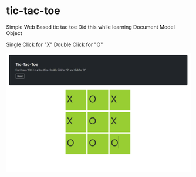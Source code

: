# tic-tac-toe
Simple Web Based tic tac toe
Did this while learning Document Model Object

Single Click for "X"
Double Click for "O"

![My Image](Thumbnail.PNG)
